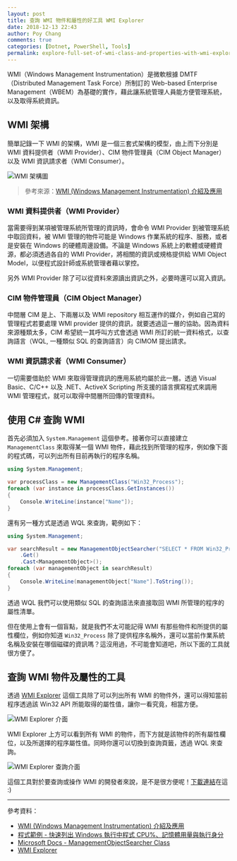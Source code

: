 ```yaml
---
layout: post
title: 查詢 WMI 物件和屬性的好工具 WMI Explorer
date: 2018-12-13 22:43
author: Poy Chang
comments: true
categories: [Dotnet, PowerShell, Tools]
permalink: explore-full-set-of-wmi-class-and-properties-with-wmi-explorer/
---
```


WMI（Windows Management Instrumentation）是微軟根據 DMTF（Distributed Management Task Force）所制訂的 Web-based Enterprise Management（WBEM）為基礎的實作，藉此讓系統管理人員能方便管理系統，以及取得系統資訊。

## WMI 架構

簡單記錄一下 WMI 的架構，WMI 是一個三套式架構的模型，由上而下分別是 WMI 資料提供者（WMI Provider）、CIM 物件管理員（CIM Object Manager）以及 WMI 資訊請求者（WMI Consumer）。

![WMI 架構圖](https://i.imgur.com/DiNk2vQ.jpg)

>參考來源：[WMI (Windows Management Instrumentation) 介紹及應用](http://www.syscom.com.tw/ePaper_Content_EPArticledetail.aspx?id=76&EPID=159&j=4&HeaderName=%E7%A0%94%E7%99%BC%E6%96%B0%E8%A6%96%E7%95%8C)

### WMI 資料提供者（WMI Provider）

當需要得到某項被管理系統所管理的資訊時，會命令 WMI Provider 到被管理系統中取回資料，被 WMI 管理的物件可能是 Windows 作業系統的程序、服務，或者是安裝在 Windows 的硬體周邊設備。不論是 Windows 系統上的軟體或硬體資源，都必須透過各自的 WMI Provider，將相關的資訊或規格提供給 WMI Object Model，以便程式設計師或系統管理者藉以掌控。

另外 WMI Provider 除了可以從資料來源讀出資訊之外，必要時還可以寫入資訊。

### CIM 物件管理員（CIM Object Manager）

中間層 CIM 是上、下兩層以及 WMI repository 相互運作的媒介，例如自己寫的管理程式若要處理 WMI provider 提供的資訊，就要透過這一層的協助。因為資料來源種類太多，CIM 希望統一其呼叫方式會透過 WMI 所訂的統一資料格式，以查詢語言（WQL, 一種類似 SQL 的查詢語言）向 CIMOM 提出請求。

### WMI 資訊請求者（WMI Consumer）

一切需要借助於 WMI 來取得管理資訊的應用系統均屬於此一層。透過 Visual Basic、C/C++ 以及 .NET、ActiveX Scripting 所支援的語言撰寫程式來調用 WMI 管理程式，就可以取得中間層所回傳的管理資料。

## 使用 C# 查詢 WMI

首先必須加入 `System.Management` 這個參考。接著你可以直接建立 `ManagementClass` 來取得某一個 WMI 物件，藉此找到所管理的程序，例如像下面的程式碼，可以列出所有目前再執行的程序名稱。

```csharp
using System.Management;

var processClass = new ManagementClass("Win32_Process");
foreach (var instance in processClass.GetInstances())
{
    Console.WriteLine(instance["Name"]);
}
```

還有另一種方式是透過 WQL 來查詢，範例如下：

```csharp
using System.Management;

var searchResult = new ManagementObjectSearcher("SELECT * FROM Win32_Process")
    .Get()
    .Cast<ManagementObject>();
foreach (var managementObject in searchResult)
{
    Console.WriteLine(managementObject["Name"].ToString());
}
```

透過 WQL 我們可以使用類似 SQL 的查詢語法來直接取回 WMI 所管理的程序的屬性清單。

但在使用上會有一個盲點，就是我們不太可能記得 WMI 有那些物件和所提供的屬性欄位，例如你知道 `Win32_Process` 除了提供程序名稱外，還可以當前作業系統名稱及安裝在哪個磁碟的資訊嗎？這沒用過，不可能會知道吧，所以下面的工具就很方便了。

## 查詢 WMI 物件及屬性的工具

透過 [WMI Explorer](https://www.ks-soft.net/hostmon.eng/wmi/index.htm) 這個工具除了可以列出所有 WMI 的物件外，還可以得知當前程序透過該 Win32 API 所能取得的屬性值，讓你一看究竟，相當方便。

![WMI Explorer 介面](https://i.imgur.com/HtCogva.png)

WMI Explorer 上方可以看到所有 WMI 的物件，而下方就是該物件的所有屬性欄位，以及所選擇的程序屬性值。同時你還可以切換到查詢頁籤，透過 WQL 來查詢。

![WMI Explorer 查詢介面](https://i.imgur.com/2w09Lwa.png)

這個工具對於要查詢或操作 WMI 的開發者來說，是不是很方便呢！[下載連結](https://www.ks-soft.net/download/wmiexplorer.zip)在這 :)

----------

參考資料：

* [WMI (Windows Management Instrumentation) 介紹及應用](http://www.syscom.com.tw/ePaper_Content_EPArticledetail.aspx?id=76&EPID=159&j=4&HeaderName=%E7%A0%94%E7%99%BC%E6%96%B0%E8%A6%96%E7%95%8C)
* [程式範例 - 快速列出 Windows 執行中程式 CPU%、記憶體用量與執行身分](https://blog.darkthread.net/blog/get-task-manager-list-with-csharp/)
* [Microsoft Docs - ManagementObjectSearcher Class](https://docs.microsoft.com/zh-tw/dotnet/api/system.management.managementobjectsearcher?WT.mc_id=DT-MVP-5003022)
* [WMI Explorer](https://www.ks-soft.net/hostmon.eng/wmi/index.htm)
